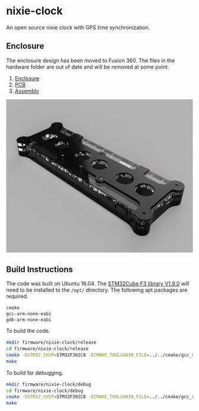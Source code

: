 # nixie-clock

An open source nixie clock with GPS time synchronization.

## Enclosure

The enclosure design has been moved to Fusion 360.  The files in the hardware folder are out of date and will be removed at some point.

1. [Enclosure](http://a360.co/2x962o5)
2. [PCB](http://a360.co/2x9v2f3)
3. [Assembly](http://a360.co/2y7SgBr)

![alt text](/pictures/3d_render.png?raw=true)

## Build Instructions

The code was built on Ubuntu 16.04.  The [STM32Cube F3 library V1.9.0](http://www.st.com/content/st_com/en/products/embedded-software/mcus-embedded-software/stm32-embedded-software/stm32cube-embedded-software/stm32cubef3.html) will need to be installed to the `/opt/` directory.  The following apt packages are required.

```
cmake
gcc-arm-none-eabi
gdb-arm-none-eabi
```

To build the code.

```bash
mkdir firmware/nixie-clock/release
cd firmware/nixie-clock/release
cmake -DSTM32_CHIP=STM32F302C8 -DCMAKE_TOOLCHAIN_FILE=../../cmake/gcc_stm32.cmake -DSTM32Cube_DIR=/opt/STM32Cube_FW_F3_V1.9.0/ -DCMAKE_BUILD_TYPE=Release ..
make
```

To build for debugging.

```bash
mkdir firmware/nixie-clock/debug
cd firmware/nixie-clock/debug
cmake -DSTM32_CHIP=STM32F302C8 -DCMAKE_TOOLCHAIN_FILE=../../cmake/gcc_stm32.cmake -DSTM32Cube_DIR=/opt/STM32Cube_FW_F3_V1.9.0/ -DCMAKE_BUILD_TYPE=Debug ..
make
```
